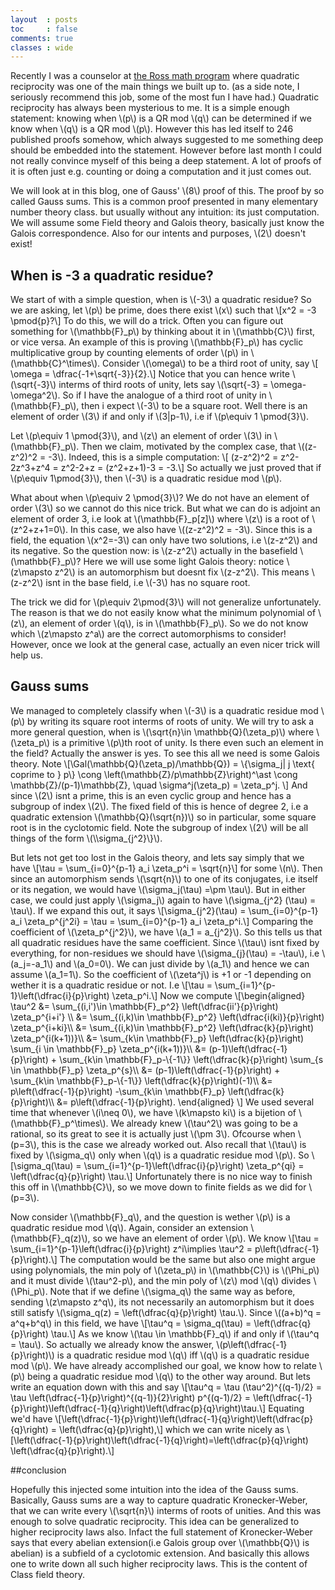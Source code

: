 ```yaml
---
layout  : posts
toc     : false
comments: true
classes : wide
---
```


<p> Recently I was a counselor at <a href="https://rossprogram.org/">the Ross math program</a> where quadratic reciprocity was one of the main things we built up to. (as a side note, I seriously recommend this job, some of the most fun I have had.) Quadratic reciprocity has always been mysterious to me. It is a simple enough statement: knowing when \(p\) is a QR mod \(q\) can be determined if we know when \(q\) is a QR mod \(p\). However this has led itself to 246 published proofs somehow, which always suggested to me something deep should be embedded into the statement. However before last month I could not really convince myself of this being a deep statement. A lot of proofs of it is often just e.g. counting or doing a computation and it just comes out.</p>

<p> We will look at in this blog, one of Gauss' \(8\) proof of this. The proof by so called Gauss sums. This is a common proof presented in many elementary number theory class. but usually without any intuition: its just computation. We will assume some Field theory and Galois theory, basically just know the Galois correspondence. Also for our intents and purposes, \(2\) doesn't exist!</p>

<h2>When is -3 a quadratic residue?</h2>

<p>We start of with a simple question, when is \(-3\) a quadratic residue? So we are asking, let \(p\) be prime, does there exist \(x\) such that 
\[x^2 = -3 \pmod{p}?\]
To do this, we will do a trick. Often you can figure out something for \(\mathbb{F}_p\) by thinking about it in \(\mathbb{C}\) first, or vice versa. An example of this is proving \(\mathbb{F}_p\) has cyclic multiplicative group by counting elements of order \(p\) in \(\mathbb{C}^\times\). Consider \(\omega\) to be a third root of unity, say
\[ \omega = \dfrac{-1+\sqrt{-3}}{2}.\]
Notice that you can hence write \(\sqrt{-3}\) interms of third roots of unity, lets say \(\sqrt{-3} = \omega-\omega^2\). So if I have the analogue of a third root of unity in \(\mathbb{F}_p\), then i expect \(-3\) to be a square root. Well there is an element of order \(3\) if and only if \(3|p-1\), i.e if \(p\equiv 1 \pmod{3}\).
</p>

<p>
Let \(p\equiv 1 \pmod{3}\), and \(z\) an element of order \(3\) in \(\mathbb{F}_p\). Then we claim, motivated by the complex case, that \((z-z^2)^2 = -3\). Indeed, this is a simple computation:
\[ (z-z^2)^2 = z^2-2z^3+z^4 = z^2-2+z = (z^2+z+1)-3 = -3.\]
So actually we just proved that if \(p\equiv 1\pmod{3}\), then \(-3\) is a quadratic residue mod \(p\).
</p>

<p>
What about when \(p\equiv 2 \pmod{3}\)? We do not have an element of order \(3\) so we cannot do this nice trick. But what we can do is adjoint an element of order 3, i.e look at \(\mathbb{F}_p[z]\) where \(z\) is a root of \(z^2+z+1=0\). In this case, we also have \((z-z^2)^2 = -3\). Since this is a field, the equation \(x^2=-3\) can only have two solutions, i.e \(z-z^2\) and its negative. So the question now: is \(z-z^2\) actually in the basefield \(\mathbb{F}_p\)? Here we will use some light Galois theory: notice \(z\mapsto z^2\) is an automorphism but doesnt fix \(z-z^2\). This means \(z-z^2\) isnt in the base field, i.e \(-3\) has no square root.
</p>

<p>
The trick we did for \(p\equiv 2\pmod{3}\) will not generalize unfortunately. The reason is that we do not easily know what the minimum polynomial of \(z\), an element of order \(q\), is in \(\mathbb{F}_p\). So we do not know which \(z\mapsto z^a\) are the correct automorphisms to consider!
However, once we look at the general case, actually an even nicer trick will help us.
</p>

<h2>Gauss sums</h2>

<p>
We managed to completely classify when \(-3\) is a quadratic residue mod \(p\) by writing its square root interms of roots of unity. We will try to ask a more general question, when is \(\sqrt{n}\in \mathbb{Q}(\zeta_p)\) where \(\zeta_p\) is a primitive \(p\)th root of unity. Is there even such an element in the field? Actually the answer is yes. To see this all we need is some Galois theory. Note 
\[\Gal(\mathbb{Q}(\zeta_p)/\mathbb{Q}) = \{\sigma_j| j \text{  coprime to  } p\} \cong \left(\mathbb{Z}/p\mathbb{Z}\right)^\ast \cong \mathbb{Z}/(p-1)\mathbb{Z}, \quad \sigma^j(\zeta_p) = \zeta_p^j. \]
And since \(2\) isnt a prime, this is an even cyclic group and hence has a subgroup of index \(2\). The fixed field of this is hence of degree 2, i.e a quadratic extension \(\mathbb{Q}(\sqrt{n})\) so in particular, some square root is in the cyclotomic field. Note the subgroup of index \(2\) will be all things of the form \(\\sigma_{j^2}\}\). 
</p>

<p>
But lets not get too lost in the Galois theory, and lets say simply that we have
\[\tau = \sum_{i=0}^{p-1} a_i \zeta_p^i = \sqrt{n}\]
for some \(n\). Then since an automorphism sends \(\sqrt{n}\) to one of its conjugates, i.e itself or its negation, we would have \(\sigma_j(\tau) =\pm \tau\). But in either case, we could just apply \(\sigma_j\) again to have \(\sigma_{j^2} (\tau) = \tau\). If we expand this out, it says
\[\sigma_{j^2}(\tau) = \sum_{i=0}^{p-1} a_i \zeta_p^{j^2i} = \tau = \sum_{i=0}^{p-1} a_i \zeta_p^i.\]
Comparing the coefficient of \(\zeta_p^{j^2}\), we have \(a_1 = a_{j^2}\). So this tells us that all quadratic residues have the same coefficient. Since \(\tau\) isnt fixed by everything, for non-residues we should have \(\sigma_{j}(\tau) = -\tau\), i.e \(a_j=-a_1\) and \(a_0=0\). We can just divide by \(a_1\) and hence we can assume \(a_1=1\). So the coefficient of \(\zeta^j\) is +1 or -1 depending on wether it is a quadratic residue or not. I.e
\[\tau = \sum_{i=1}^{p-1}\left(\dfrac{i}{p}\right) \zeta_p^i.\]
Now we compute 
\[\begin{aligned}
\tau^2 &= \sum_{(i,i')\in \mathbb{F}_p^2} \left(\dfrac{ii'}{p}\right) \zeta_p^{i+i'} \\
	&= \sum_{(i,k)\in \mathbb{F}_p^2} \left(\dfrac{i(ki)}{p}\right) \zeta_p^{i+ki}\\
	&= \sum_{(i,k)\in \mathbb{F}_p^2} \left(\dfrac{k}{p}\right) \zeta_p^{i(k+1))}\\
	&= \sum_{k\in \mathbb{F}_p} \left(\dfrac{k}{p}\right) \sum_{i \in \mathbb{F}_p} \zeta_p^{i(k+1))}\\
	&= (p-1)\left(\dfrac{-1}{p}\right) + \sum_{k\in \mathbb{F}_p-\{-1\}}  \left(\dfrac{k}{p}\right) \sum_{s \in \mathbb{F}_p} \zeta_p^{s}\\
	&= (p-1)\left(\dfrac{-1}{p}\right) + \sum_{k\in \mathbb{F}_p-\{-1\}}  \left(\dfrac{k}{p}\right)(-1)\\
	&= p\left(\dfrac{-1}{p}\right) -\sum_{k\in \mathbb{F}_p} \left(\dfrac{k}{p}\right)\\
	&= p\left(\dfrac{-1}{p}\right). 
\end{aligned}
\]
We used several time that whenever \(i\neq 0\), we have \(k\mapsto ki\) is a bijetion of \(\mathbb{F}_p^\times\). We already knew \(\tau^2\) was going to be a rational, so its great to see it is actually just \(\pm 3\). Ofcourse when \(p=3\), this is the case we already worked out. Also recall that \(\tau\) is fixed by \(\sigma_q\) only when \(q\) is a quadratic residue mod \(p\). So
\[\sigma_q(\tau) = \sum_{i=1}^{p-1}\left(\dfrac{i}{p}\right) \zeta_p^{qi} = \left(\dfrac{q}{p}\right) \tau.\]
Unfortunately there is no nice way to finish this off in \(\mathbb{C}\), so we move down to finite fields as we did for \(p=3\).
</p>

<p>
Now consider \(\mathbb{F}_q\), and the question is wether \(p\) is a quadratic residue mod \(q\). Again, consider an extension \(\mathbb{F}_q(z)\), so we have an element of order \(p\). We know
\[\tau =  \sum_{i=1}^{p-1}\left(\dfrac{i}{p}\right) z^i\implies \tau^2 =  p\left(\dfrac{-1}{p}\right).\]
The computation would be the same but also one might argue using polynomials, the min poly of \(\zeta_p\) in \(\mathbb{C}\) is \(\Phi_p\) and it must divide \(\tau^2-p\), and the min poly of \(z\) mod \(q\) divides \(\Phi_p\). Note that if we define \(\sigma_q\) the same way as before, sending \(z\mapsto z^q\), its not necessarily an automorphism but it does still satisfy \(\sigma_q(z) = \left(\dfrac{q}{p}\right) \tau.\). Since \((a+b)^q = a^q+b^q\) in this field, we have
\[\tau^q = \sigma_q(\tau) =  \left(\dfrac{q}{p}\right) \tau.\]
As we know \(\tau \in \mathbb{F}_q\) if and only if \(\tau^q = \tau\). So actually we already know the answer, \(p\left(\dfrac{-1}{p}\right)\) is a quadratic residue mod \(q\) iff \(q\) is a quadratic residue mod \(p\). We have already accomplished our goal, we know how to relate \(p\) being a quadratic residue mod \(q\) to the other way around. But lets write an equation down with this and say
\[\tau^q = \tau (\tau^2)^{(q-1)/2} = \tau \left(\dfrac{-1}{p}\right)^{(q-1)}{2}\right) p^{(q-1)/2} = \left(\dfrac{-1}{p}\right)\left(\dfrac{-1}{q}\right)\left(\dfrac{p}{q}\right)\tau.\]
Equating we'd have
\[\left(\dfrac{-1}{p}\right)\left(\dfrac{-1}{q}\right)\left(\dfrac{p}{q}\right) = \left(\dfrac{q}{p}\right),\]
which we can write nicely as
\[\left(\dfrac{-1}{p}\right)\left(\dfrac{-1}{q}\right)=\left(\dfrac{p}{q}\right) \left(\dfrac{q}{p}\right).\]
</p>

##conclusion
<p>
Hopefully this injected some intuition into the idea of the Gauss sums. Basically, Gauss sums are a way to capture quadratic Kronecker-Weber, that we can write every \(\sqrt{n}\) interms of roots of unities. And this was enough to solve quadratic reciprocity. This idea can be generalized to higher reciprocity laws also. Infact the full statement of Kronecker-Weber says that every abelian extension(i.e Galois group over \(\mathbb{Q}\) is abelian) is a subfield of a cyclotomic extension. And basically this allows one to write down all such higher reciprocity laws. This is the content of Class field theory.
</p>
